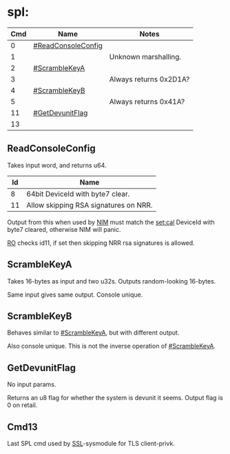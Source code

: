 # spl:

| Cmd | Name                                                 | Notes                  |
| --- | ---------------------------------------------------- | ---------------------- |
| 0   | [\#ReadConsoleConfig](#ReadConsoleConfig "wikilink") |                        |
| 1   |                                                      | Unknown marshalling.   |
| 2   | [\#ScrambleKeyA](#ScrambleKeyA "wikilink")           |                        |
| 3   |                                                      | Always returns 0x2D1A? |
| 4   | [\#ScrambleKeyB](#ScrambleKeyB "wikilink")           |                        |
| 5   |                                                      | Always returns 0x41A?  |
| 11  | [\#GetDevunitFlag](#GetDevunitFlag "wikilink")       |                        |
| 13  |                                                      |                        |

## ReadConsoleConfig

Takes input word, and returns u64.

| Id | Name                                  |
| -- | ------------------------------------- |
| 8  | 64bit DeviceId with byte7 clear.      |
| 11 | Allow skipping RSA signatures on NRR. |

Output from this when used by [NIM](NIM%20services.md "wikilink") must
match the [set:cal](Settings%20services.md "wikilink") DeviceId with
byte7 cleared, otherwise NIM will panic.

[RO](Loader%20services.md "wikilink") checks id11, if set then skipping
NRR rsa signatures is allowed.

## ScrambleKeyA

Takes 16-bytes as input and two u32s. Outputs random-looking 16-bytes.

Same input gives same output. Console unique.

## ScrambleKeyB

Behaves similar to [\#ScrambleKeyA](#ScrambleKeyA "wikilink"), but with
different output.

Also console unique. This is not the inverse operation of
[\#ScrambleKeyA](#ScrambleKeyA "wikilink").

## GetDevunitFlag

No input params.

Returns an u8 flag for whether the system is devunit it seems. Output
flag is 0 on retail.

## Cmd13

Last SPL cmd used by [SSL](SSL%20services.md "wikilink")-sysmodule for
TLS client-privk.
